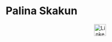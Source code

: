 # Palina Skakun

<p align="center">
  <a href="https://www.linkedin.com/in/palinaskakun/"><img width="32px" alt="LinkedIn" title="LinkedIn" src="[https://i.imgur.com/qiXu7b2.png]([https://custom-icon-badges.demolab.com/badge/-My%20Repos-blue?style=for-the-badge&logoColor=white&logo=repo](https://cdn-icons-png.flaticon.com/512/174/174857.png))"/></a>
</p>



<!--
**palinaskakun/PalinaSkakun** is a ✨ _special_ ✨ repository because its `README.md` (this file) appears on your GitHub profile.

Here are some ideas to get you started:

- 🔭 I’m currently working on ...
- 🌱 I’m currently learning ...
- 👯 I’m looking to collaborate on ...
- 🤔 I’m looking for help with ...
- 💬 Ask me about ...
- 📫 How to reach me: ...
- 😄 Pronouns: ...
- ⚡ Fun fact: ...
-->

